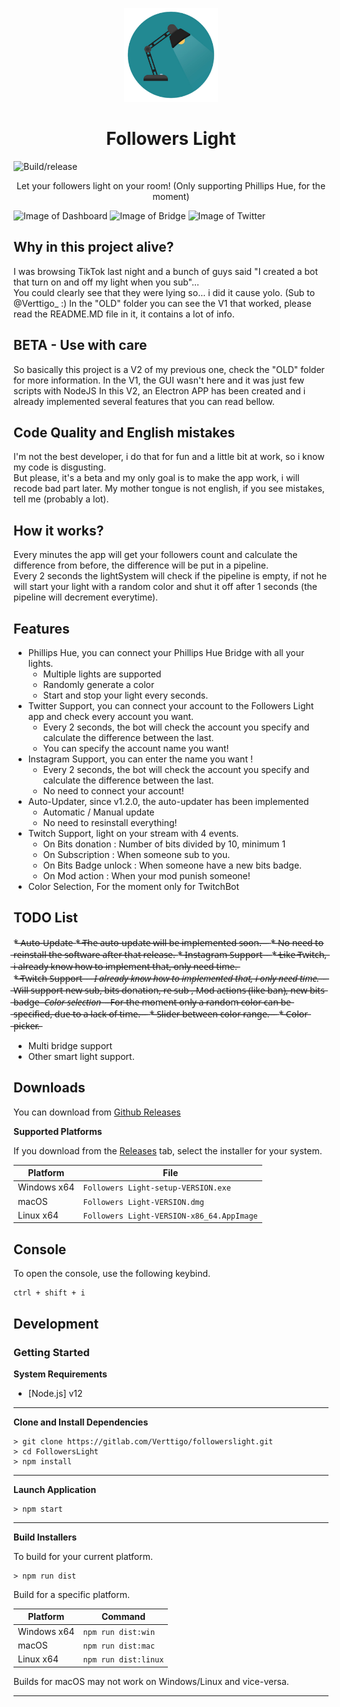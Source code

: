 <p align="center"><img src="./build/icon.png" width="150px" height="150px" alt="FollowersLight"></p>

<h1 align="center">Followers Light</h1>

![Build/release](https://github.com/Verttigo28/FollowersLight/workflows/Build/release/badge.svg)

<p align="center">Let your followers light on your room! (Only supporting Phillips Hue, for the moment)</p>

![Image of Dashboard](https://i.ibb.co/BGpKTmT/Dashboard.png)
![Image of Bridge](https://i.ibb.co/0cCv0jT/Bridge.png)
![Image of Twitter](https://i.ibb.co/tsJS7Rd/Twitter.png)

## Why in this project alive?

I was browsing TikTok last night and a bunch of guys said "I created a bot that turn on and off my light when you sub"...<br>
You could clearly see that they were lying so... i did it cause yolo. (Sub to @Verttigo_ :)
In the "OLD" folder you can see the V1 that worked, please read the README.MD file in it, it contains a lot of info.

## BETA - Use with care

So basically this project is a V2 of my previous one, check the "OLD" folder for more information.
In the V1, the GUI wasn't here and it was just few scripts with NodeJS
In this V2, an Electron APP has been created and i already implemented several features that you can read bellow.

## Code Quality and English mistakes

I'm not the best developer, i do that for fun and a little bit at work, so i know my code is disgusting.<br>
But please, it's a beta and my only goal is to make the app work, i will recode bad part later.
My mother tongue is not english, if you see mistakes, tell me (probably a lot). 

## How it works?

Every minutes the app will get your followers count and calculate the difference from before, the difference will be put in a pipeline.<br>
Every 2 seconds the lightSystem will check if the pipeline is empty, if not he will start your light with a random color and shut it off after 1 seconds (the pipeline will decrement everytime).

## Features

* Phillips Hue, you can connect your Phillips Hue Bridge with all your lights.
  * Multiple lights are supported
  * Randomly generate a color
  * Start and stop your light every seconds.
* Twitter Support, you can connect your account to the Followers Light app and check every account you want.
  * Every 2 seconds, the bot will check the account you specify and calculate the difference between the last.
  * You can specify the account name you want!
* Instagram Support, you can enter the name you want !
  * Every 2 seconds, the bot will check the account you specify and calculate the difference between the last.
  * No need to connect your account!
* Auto-Updater, since v1.2.0, the auto-updater has been implemented
  * Automatic / Manual update
  * No need to resinstall everything!
* Twitch Support, light on your stream with 4 events.
  * On Bits donation : Number of bits divided by 10, minimum 1
  * On Subscription : When someone sub to you.
  * On Bits Badge unlock : When someone have a new bits badge.
  * On Mod action : When your mod punish someone!
* Color Selection, For the moment only for TwitchBot
  
## TODO List

*̶ ̶A̶u̶t̶o̶-̶U̶p̶d̶a̶t̶e̶
  *̶ ̶T̶h̶e̶ ̶a̶u̶t̶o̶-̶u̶p̶d̶a̶t̶e̶ ̶w̶i̶l̶l̶ ̶b̶e̶ ̶i̶m̶p̶l̶e̶m̶e̶n̶t̶e̶d̶ ̶s̶o̶o̶n̶.̶ ̶ ̶ ̶
  *̶ ̶N̶o̶ ̶n̶e̶e̶d̶ ̶t̶o̶ ̶r̶e̶i̶n̶s̶t̶a̶l̶l̶ ̶t̶h̶e̶ ̶s̶o̶f̶t̶w̶a̶r̶e̶ ̶a̶f̶t̶e̶r̶ ̶t̶h̶a̶t̶ ̶r̶e̶l̶e̶a̶s̶e̶.̶
*̶ ̶I̶n̶s̶t̶a̶g̶r̶a̶m̶ ̶S̶u̶p̶p̶o̶r̶t̶ ̶ ̶ ̶
  *̶ ̶L̶i̶k̶e̶ ̶T̶w̶i̶t̶c̶h̶,̶ ̶i̶ ̶a̶l̶r̶e̶a̶d̶y̶ ̶k̶n̶o̶w̶ ̶h̶o̶w̶ ̶t̶o̶ ̶i̶m̶p̶l̶e̶m̶e̶n̶t̶ ̶t̶h̶a̶t̶,̶ ̶o̶n̶l̶y̶ ̶n̶e̶e̶d̶ ̶t̶i̶m̶e̶.̶  
*̶ ̶T̶w̶i̶t̶c̶h̶ ̶S̶u̶p̶p̶o̶r̶t̶ ̶ ̶ ̶
  *̶ ̶I̶ ̶a̶l̶r̶e̶a̶d̶y̶ ̶k̶n̶o̶w̶ ̶h̶o̶w̶ ̶t̶o̶ ̶i̶m̶p̶l̶e̶m̶e̶n̶t̶e̶d̶ ̶t̶h̶a̶t̶,̶ ̶i̶ ̶o̶n̶l̶y̶ ̶n̶e̶e̶d̶ ̶t̶i̶m̶e̶.̶ ̶ ̶
  ̶*̶ ̶W̶i̶l̶l̶ ̶s̶u̶p̶p̶o̶r̶t̶ ̶n̶e̶w̶ ̶s̶u̶b̶,̶ ̶b̶i̶t̶s̶ ̶d̶o̶n̶a̶t̶i̶o̶n̶,̶ ̶r̶e̶ ̶s̶u̶b̶ ̶,̶ ̶M̶o̶d̶ ̶a̶c̶t̶i̶o̶n̶s̶ ̶(̶l̶i̶k̶e̶ ̶b̶a̶n̶)̶,̶ ̶n̶e̶w̶ ̶b̶i̶t̶s̶ ̶b̶a̶d̶g̶e̶
*̶ ̶C̶o̶l̶o̶r̶ ̶s̶e̶l̶e̶c̶t̶i̶o̶n̶ ̶ ̶ 
  ̶*̶ ̶F̶o̶r̶ ̶t̶h̶e̶ ̶m̶o̶m̶e̶n̶t̶ ̶o̶n̶l̶y̶ ̶a̶ ̶r̶a̶n̶d̶o̶m̶ ̶c̶o̶l̶o̶r̶ ̶c̶a̶n̶ ̶b̶e̶ ̶s̶p̶e̶c̶i̶f̶i̶e̶d̶,̶ ̶d̶u̶e̶ ̶t̶o̶ ̶a̶ ̶l̶a̶c̶k̶ ̶o̶f̶ ̶t̶i̶m̶e̶.̶ ̶ ̶ ̶
  *̶ ̶S̶l̶i̶d̶e̶r̶ ̶b̶e̶t̶w̶e̶e̶n̶ ̶c̶o̶l̶o̶r̶ ̶r̶a̶n̶g̶e̶.̶ ̶ ̶ ̶
  *̶ ̶C̶o̶l̶o̶r̶ ̶p̶i̶c̶k̶e̶r̶.̶
* Multi bridge support
* Other smart light support.

## Downloads

You can download from [Github Releases](https://github.com/Verttigo28/FollowersLight/releases/)


**Supported Platforms**

If you download from the [Releases](https://github.com/Verttigo28/FollowersLight/releases/) tab, select the installer for your system.

| Platform | File |
| -------- | ---- |
| Windows x64 | `Followers Light-setup-VERSION.exe` |
| macOS | `Followers Light-VERSION.dmg` |
| Linux x64 | `Followers Light-VERSION-x86_64.AppImage` |

## Console

To open the console, use the following keybind.

```console
ctrl + shift + i
```

## Development

### Getting Started

**System Requirements**

* [Node.js] v12

---

**Clone and Install Dependencies**

```console
> git clone https://gitlab.com/Verttigo/followerslight.git
> cd FollowersLight
> npm install
```

---

**Launch Application**

```console
> npm start
```

---

**Build Installers**

To build for your current platform.

```console
> npm run dist
```

Build for a specific platform.

| Platform    | Command              |
| ----------- | -------------------- |
| Windows x64 | `npm run dist:win`   |
| macOS       | `npm run dist:mac`   |
| Linux x64   | `npm run dist:linux` |

Builds for macOS may not work on Windows/Linux and vice-versa.

---
